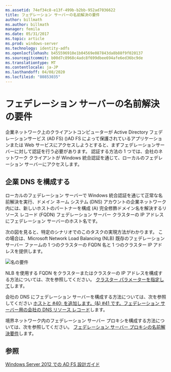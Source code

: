 ```yaml
---
ms.assetid: 74ef34c8-e13f-499b-b2bb-952ad7036622
title: フェデレーション サーバーの名前解決の要件
author: billmath
ms.author: billmath
manager: femila
ms.date: 05/31/2017
ms.topic: article
ms.prod: windows-server
ms.technology: identity-adfs
ms.openlocfilehash: b455596910e1b04569e087843da8b88f9f020137
ms.sourcegitcommit: b00d7c8968c4adc8f699dbee694afe6ed36bc9de
ms.translationtype: MT
ms.contentlocale: ja-JP
ms.lasthandoff: 04/08/2020
ms.locfileid: "80853035"
---
```

# <a name="name-resolution-requirements-for-federation-servers"></a>フェデレーション サーバーの名前解決の要件

企業ネットワーク上のクライアントコンピューターが Active Directory フェデレーションサービス (AD FS) \(\)AD FS によって保護されているアプリケーションまたは Web サービスにアクセスしようとすると、まずフェデレーションサーバーに対して認証を行う必要があります。 認証する方法の 1 つでは、会社のネットワーク クライアントが Windows 統合認証を通じて、ローカルのフェデレーション サーバーにアクセスします。  
  
## <a name="configure-corporate-dns"></a>企業 DNS を構成する  
ローカルのフェデレーション サーバーで Windows 統合認証を通じて正常な名前解決を実行、ドメイン ネーム システム \(DNS\) アカウントの企業ネットワーク内には、新しいホストのパートナーを構成 \(A\) 完全修飾ドメイン名を解決するリソース レコード \(FQDN\) フェデレーション サーバー クラスターの IP アドレスにフェデレーション サーバーのホスト名です。  
  
次の図を見ると、特定のシナリオでのこのタスクの実現方法がわかります。 この場合は、Microsoft Network Load Balancing \(NLB\) 既存のフェデレーション サーバー ファームの 1 つのクラスターの FQDN 名と 1 つのクラスター IP アドレスを提供します。  
  
![名の要件](media/adfs2_deploy_single_fs.gif)  
  
NLB を使用する FQDN をクラスターまたはクラスターの IP アドレスを構成する方法については、次を参照してください。 [クラスター パラメーターを指定して](https://go.microsoft.com/fwlink/?LinkId=75282)します。  
  
会社の DNS にフェデレーション サーバーを構成する方法については、次を参照してください [ホストと #40; を追加します。(&) #41 です。フェデレーション サーバー用の会社の DNS リソース レコード](../../ad-fs/deployment/Add-a-Host--A--Resource-Record-to-Corporate-DNS-for-a-Federation-Server.md)します。  
  
境界ネットワーク内のフェデレーション サーバー プロキシを構成する方法については、次を参照してください。 [フェデレーション サーバー プロキシの名前解決要件](Name-Resolution-Requirements-for-Federation-Server-Proxies.md)します。  
  

## <a name="see-also"></a>参照
[Windows Server 2012 での AD FS 設計ガイド](AD-FS-Design-Guide-in-Windows-Server-2012.md)

